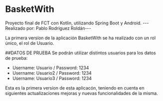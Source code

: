 # BasketWith
Proyecto final de FCT con Kotlin, utilizando Spring Boot y Android.
---Realizado por: Pablo Rodríguez Roldán---

La primera versíon de la aplicación BasketWith se ha realizado
con un rol único, el rol de Usuario.

##DATOS DE PRUEBA 
Se podrán utilizar distintos usuarios para los datos de prueba:
  - Username: Usuario / Password: 1234
  - Username: Usuario2 / Password: 1234
  - Username: Usuario3 / Password: 1234

Esta es la primera versíon de esta aplicacón, teniendo en cuenta en siguientes actualizaciones
mejoras y nuevas funcionalidades de la misma.

